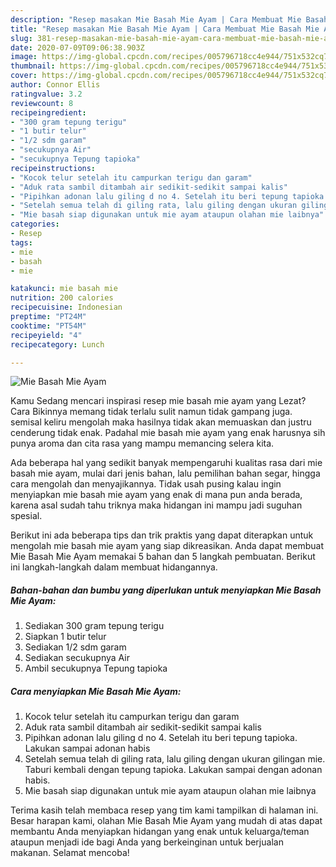 ```yaml
---
description: "Resep masakan Mie Basah Mie Ayam | Cara Membuat Mie Basah Mie Ayam Yang Sempurna"
title: "Resep masakan Mie Basah Mie Ayam | Cara Membuat Mie Basah Mie Ayam Yang Sempurna"
slug: 381-resep-masakan-mie-basah-mie-ayam-cara-membuat-mie-basah-mie-ayam-yang-sempurna
date: 2020-07-09T09:06:38.903Z
image: https://img-global.cpcdn.com/recipes/005796718cc4e944/751x532cq70/mie-basah-mie-ayam-foto-resep-utama.jpg
thumbnail: https://img-global.cpcdn.com/recipes/005796718cc4e944/751x532cq70/mie-basah-mie-ayam-foto-resep-utama.jpg
cover: https://img-global.cpcdn.com/recipes/005796718cc4e944/751x532cq70/mie-basah-mie-ayam-foto-resep-utama.jpg
author: Connor Ellis
ratingvalue: 3.2
reviewcount: 8
recipeingredient:
- "300 gram tepung terigu"
- "1 butir telur"
- "1/2 sdm garam"
- "secukupnya Air"
- "secukupnya Tepung tapioka"
recipeinstructions:
- "Kocok telur setelah itu campurkan terigu dan garam"
- "Aduk rata sambil ditambah air sedikit-sedikit sampai kalis"
- "Pipihkan adonan lalu giling d no 4. Setelah itu beri tepung tapioka. Lakukan sampai adonan habis"
- "Setelah semua telah di giling rata, lalu giling dengan ukuran gilingan mie. Taburi kembali dengan tepung tapioka. Lakukan sampai dengan adonan habis."
- "Mie basah siap digunakan untuk mie ayam ataupun olahan mie laibnya"
categories:
- Resep
tags:
- mie
- basah
- mie

katakunci: mie basah mie 
nutrition: 200 calories
recipecuisine: Indonesian
preptime: "PT24M"
cooktime: "PT54M"
recipeyield: "4"
recipecategory: Lunch

---
```



![Mie Basah Mie Ayam](https://img-global.cpcdn.com/recipes/005796718cc4e944/751x532cq70/mie-basah-mie-ayam-foto-resep-utama.jpg)

Kamu Sedang mencari inspirasi resep mie basah mie ayam yang Lezat? Cara Bikinnya memang tidak terlalu sulit namun tidak gampang juga. semisal keliru mengolah maka hasilnya tidak akan memuaskan dan justru cenderung tidak enak. Padahal mie basah mie ayam yang enak harusnya sih punya aroma dan cita rasa yang mampu memancing selera kita.

Ada beberapa hal yang sedikit banyak mempengaruhi kualitas rasa dari mie basah mie ayam, mulai dari jenis bahan, lalu pemilihan bahan segar, hingga cara mengolah dan menyajikannya. Tidak usah pusing kalau ingin menyiapkan mie basah mie ayam yang enak di mana pun anda berada, karena asal sudah tahu triknya maka hidangan ini mampu jadi suguhan spesial.




Berikut ini ada beberapa tips dan trik praktis yang dapat diterapkan untuk mengolah mie basah mie ayam yang siap dikreasikan. Anda dapat membuat Mie Basah Mie Ayam memakai 5 bahan dan 5 langkah pembuatan. Berikut ini langkah-langkah dalam membuat hidangannya.

<!--inarticleads1-->

##### Bahan-bahan dan bumbu yang diperlukan untuk menyiapkan Mie Basah Mie Ayam:

1. Sediakan 300 gram tepung terigu
1. Siapkan 1 butir telur
1. Sediakan 1/2 sdm garam
1. Sediakan secukupnya Air
1. Ambil secukupnya Tepung tapioka




<!--inarticleads2-->

##### Cara menyiapkan Mie Basah Mie Ayam:

1. Kocok telur setelah itu campurkan terigu dan garam
1. Aduk rata sambil ditambah air sedikit-sedikit sampai kalis
1. Pipihkan adonan lalu giling d no 4. Setelah itu beri tepung tapioka. Lakukan sampai adonan habis
1. Setelah semua telah di giling rata, lalu giling dengan ukuran gilingan mie. Taburi kembali dengan tepung tapioka. Lakukan sampai dengan adonan habis.
1. Mie basah siap digunakan untuk mie ayam ataupun olahan mie laibnya




Terima kasih telah membaca resep yang tim kami tampilkan di halaman ini. Besar harapan kami, olahan Mie Basah Mie Ayam yang mudah di atas dapat membantu Anda menyiapkan hidangan yang enak untuk keluarga/teman ataupun menjadi ide bagi Anda yang berkeinginan untuk berjualan makanan. Selamat mencoba!

